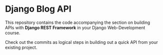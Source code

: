 # Django Blog API

This repository contains the code accompanying the section on building APIs with **Django REST Framework** in your Django Web-Development course.

Check out the commits as logical steps in building out a quick API from your existing project.
